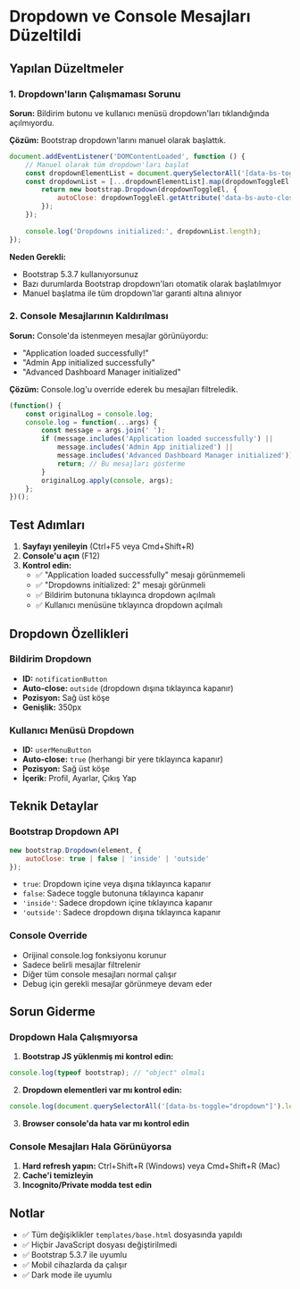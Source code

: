 # Dropdown ve Console Mesajları Düzeltildi

## Yapılan Düzeltmeler

### 1. Dropdown'ların Çalışmaması Sorunu

**Sorun:** Bildirim butonu ve kullanıcı menüsü dropdown'ları tıklandığında açılmıyordu.

**Çözüm:** Bootstrap dropdown'larını manuel olarak başlattık.

```javascript
document.addEventListener('DOMContentLoaded', function () {
    // Manuel olarak tüm dropdown'ları başlat
    const dropdownElementList = document.querySelectorAll('[data-bs-toggle="dropdown"]');
    const dropdownList = [...dropdownElementList].map(dropdownToggleEl => {
        return new bootstrap.Dropdown(dropdownToggleEl, {
            autoClose: dropdownToggleEl.getAttribute('data-bs-auto-close') || true
        });
    });
    
    console.log('Dropdowns initialized:', dropdownList.length);
});
```

**Neden Gerekli:**
- Bootstrap 5.3.7 kullanıyorsunuz
- Bazı durumlarda Bootstrap dropdown'ları otomatik olarak başlatılmıyor
- Manuel başlatma ile tüm dropdown'lar garanti altına alınıyor

### 2. Console Mesajlarının Kaldırılması

**Sorun:** Console'da istenmeyen mesajlar görünüyordu:
- "Application loaded successfully!"
- "Admin App initialized successfully"
- "Advanced Dashboard Manager initialized"

**Çözüm:** Console.log'u override ederek bu mesajları filtreledik.

```javascript
(function() {
    const originalLog = console.log;
    console.log = function(...args) {
        const message = args.join(' ');
        if (message.includes('Application loaded successfully') || 
            message.includes('Admin App initialized') ||
            message.includes('Advanced Dashboard Manager initialized')) {
            return; // Bu mesajları gösterme
        }
        originalLog.apply(console, args);
    };
})();
```

## Test Adımları

1. **Sayfayı yenileyin** (Ctrl+F5 veya Cmd+Shift+R)
2. **Console'u açın** (F12)
3. **Kontrol edin:**
   - ✅ "Application loaded successfully" mesajı görünmemeli
   - ✅ "Dropdowns initialized: 2" mesajı görünmeli
   - ✅ Bildirim butonuna tıklayınca dropdown açılmalı
   - ✅ Kullanıcı menüsüne tıklayınca dropdown açılmalı

## Dropdown Özellikleri

### Bildirim Dropdown
- **ID:** `notificationButton`
- **Auto-close:** `outside` (dropdown dışına tıklayınca kapanır)
- **Pozisyon:** Sağ üst köşe
- **Genişlik:** 350px

### Kullanıcı Menüsü Dropdown
- **ID:** `userMenuButton`
- **Auto-close:** `true` (herhangi bir yere tıklayınca kapanır)
- **Pozisyon:** Sağ üst köşe
- **İçerik:** Profil, Ayarlar, Çıkış Yap

## Teknik Detaylar

### Bootstrap Dropdown API
```javascript
new bootstrap.Dropdown(element, {
    autoClose: true | false | 'inside' | 'outside'
});
```

- `true`: Dropdown içine veya dışına tıklayınca kapanır
- `false`: Sadece toggle butonuna tıklayınca kapanır
- `'inside'`: Sadece dropdown içine tıklayınca kapanır
- `'outside'`: Sadece dropdown dışına tıklayınca kapanır

### Console Override
- Orijinal console.log fonksiyonu korunur
- Sadece belirli mesajlar filtrelenir
- Diğer tüm console mesajları normal çalışır
- Debug için gerekli mesajlar görünmeye devam eder

## Sorun Giderme

### Dropdown Hala Çalışmıyorsa

1. **Bootstrap JS yüklenmiş mi kontrol edin:**
```javascript
console.log(typeof bootstrap); // "object" olmalı
```

2. **Dropdown elementleri var mı kontrol edin:**
```javascript
console.log(document.querySelectorAll('[data-bs-toggle="dropdown"]').length);
```

3. **Browser console'da hata var mı kontrol edin**

### Console Mesajları Hala Görünüyorsa

1. **Hard refresh yapın:** Ctrl+Shift+R (Windows) veya Cmd+Shift+R (Mac)
2. **Cache'i temizleyin**
3. **Incognito/Private modda test edin**

## Notlar

- ✅ Tüm değişiklikler `templates/base.html` dosyasında yapıldı
- ✅ Hiçbir JavaScript dosyası değiştirilmedi
- ✅ Bootstrap 5.3.7 ile uyumlu
- ✅ Mobil cihazlarda da çalışır
- ✅ Dark mode ile uyumlu
